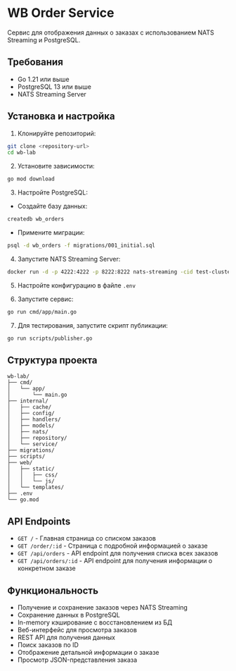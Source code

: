 # WB Order Service

Сервис для отображения данных о заказах с использованием NATS Streaming и PostgreSQL.

## Требования

- Go 1.21 или выше
- PostgreSQL 13 или выше
- NATS Streaming Server

## Установка и настройка

1. Клонируйте репозиторий:
```bash
git clone <repository-url>
cd wb-lab
```

2. Установите зависимости:
```bash
go mod download
```

3. Настройте PostgreSQL:
- Создайте базу данных:
```bash
createdb wb_orders
```
- Примените миграции:
```bash
psql -d wb_orders -f migrations/001_initial.sql
```

4. Запустите NATS Streaming Server:
```bash
docker run -d -p 4222:4222 -p 8222:8222 nats-streaming -cid test-cluster
```

5. Настройте конфигурацию в файле `.env`

6. Запустите сервис:
```bash
go run cmd/app/main.go
```

7. Для тестирования, запустите скрипт публикации:
```bash
go run scripts/publisher.go
```

## Структура проекта

```
wb-lab/
├── cmd/
│   └── app/
│       └── main.go
├── internal/
│   ├── cache/
│   ├── config/
│   ├── handlers/
│   ├── models/
│   ├── nats/
│   ├── repository/
│   └── service/
├── migrations/
├── scripts/
├── web/
│   ├── static/
│   │   ├── css/
│   │   └── js/
│   └── templates/
├── .env
└── go.mod
```

## API Endpoints

- `GET /` - Главная страница со списком заказов
- `GET /order/:id` - Страница с подробной информацией о заказе
- `GET /api/orders` - API endpoint для получения списка всех заказов
- `GET /api/orders/:id` - API endpoint для получения информации о конкретном заказе

## Функциональность

- Получение и сохранение заказов через NATS Streaming
- Сохранение данных в PostgreSQL
- In-memory кэширование с восстановлением из БД
- Веб-интерфейс для просмотра заказов
- REST API для получения данных
- Поиск заказов по ID
- Отображение детальной информации о заказе
- Просмотр JSON-представления заказа